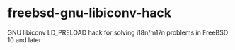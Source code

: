 freebsd-gnu-libiconv-hack
=========================

GNU libiconv LD_PRELOAD hack for solving i18n/m17n problems in FreeBSD 10 and later
